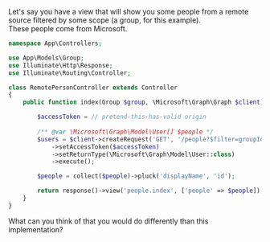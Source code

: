 
Let's say you have a view that will show you some people from a remote source filtered by some scope (a group, for this example).  
These people come from Microsoft.


```php
namespace App\Controllers;

use App\Models\Group;
use Illuminate\Http\Response;
use Illuminate\Routing\Controller;

class RemotePersonController extends Controller
{
    public function index(Group $group, \Microsoft\Graph\Graph $client): Response {

        $accessToken = // pretend-this-has-valid origin
        
        /** @var \Microsoft\Graph\Model\User[] $people */
        $users = $client->createRequest('GET', '/people?$filter=groupId eq ' . $group->remote_id) // pretend this is a valid filter
            ->setAccessToken($accessToken)
            ->setReturnType(\Microsoft\Graph\Model\User::class)
            ->execute();

        $people = collect($people)->pluck('displayName', 'id');

        return response()->view('people.index', ['people' => $people]);
    }
}
```

What can you think of that you would do differently than this implementation?
